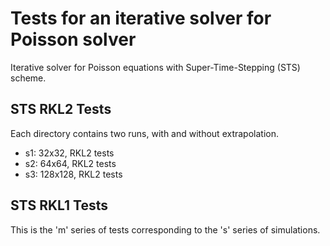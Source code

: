 Tests for an iterative solver for Poisson solver
================================================

Iterative solver for Poisson equations with Super-Time-Stepping (STS)
scheme.

STS RKL2 Tests
--------------

Each directory contains two runs, with and without extrapolation.

- s1: 32x32, RKL2 tests
- s2: 64x64, RKL2 tests
- s3: 128x128, RKL2 tests

STS RKL1 Tests
--------------

This is the 'm' series of tests corresponding to the 's' series of
simulations.
